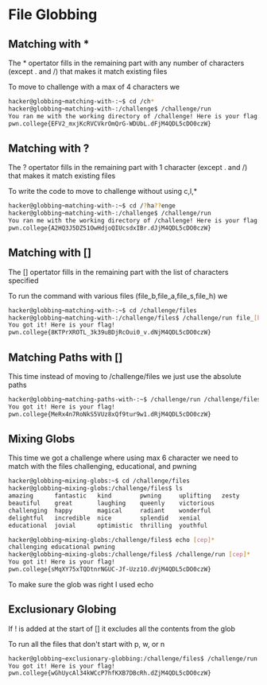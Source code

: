# File Globbing

## Matching with *

The * opertator fills in the remaining part with any number of characters (except . and /) that makes it match existing files 

To move to challenge with a max of 4 characters we
```bash
hacker@globbing~matching-with-:~$ cd /ch*
hacker@globbing~matching-with-:/challenge$ /challenge/run
You ran me with the working directory of /challenge! Here is your flag:
pwn.college{EFV2_mxjKcRVCVkrOmQrG-WDUbL.dFjM4QDL5cDO0czW}
```

## Matching with ?

The ? opertator fills in the remaining part with 1 character (except . and /) that makes it match existing files

To write the code to move to challenge without using c,l,*
```bash
hacker@globbing~matching-with-:~$ cd /?ha??enge
hacker@globbing~matching-with-:/challenge$ /challenge/run
You ran me with the working directory of /challenge! Here is your flag:
pwn.college{A2HQ3J5DZ51OwHdjoQIUcsdxIBr.dJjM4QDL5cDO0czW}
```

## Matching with []
The [] opertator fills in the remaining part with the list of characters specified

To run the command with various files (file_b,file_a,file_s,file_h) we
```bash
hacker@globbing~matching-with-:~$ cd /challenge/files
hacker@globbing~matching-with-:/challenge/files$ /challenge/run file_[bash]
You got it! Here is your flag!
pwn.college{8KTPrXROTL_3k39uBDjRcOui0_v.dNjM4QDL5cDO0czW}
```

## Matching Paths with []
This time instead of moving to /challenge/files we just use the absolute paths
```bash
hacker@globbing~matching-paths-with-:~$ /challenge/run /challenge/files/file_[bash]
You got it! Here is your flag!
pwn.college{MeRx4n7RoNkS5VUz8xQf9tur9w1.dRjM4QDL5cDO0czW}
```

## Mixing Globs 
This time we got a challenge where using max 6 character we need to match with the files challenging, educational, and pwning
```bash
hacker@globbing~mixing-globs:~$ cd /challenge/files
hacker@globbing~mixing-globs:/challenge/files$ ls
amazing      fantastic   kind        pwning     uplifting   zesty
beautiful    great       laughing    queenly    victorious
challenging  happy       magical     radiant    wonderful
delightful   incredible  nice        splendid   xenial
educational  jovial      optimistic  thrilling  youthful

hacker@globbing~mixing-globs:/challenge/files$ echo [cep]*
challenging educational pwning
hacker@globbing~mixing-globs:/challenge/files$ /challenge/run [cep]*
You got it! Here is your flag!
pwn.college{sMqXY75xTQDtnrNGUC-Jf-Uzz1O.dVjM4QDL5cDO0czW}
```
To make sure the glob was right I used echo

## Exclusionary Globing

If ! is added at the start of [] it excludes all the contents from the glob

To run all the files that don't start with p, w, or n
```bash
hacker@globbing~exclusionary-globbing:/challenge/files$ /challenge/run [!pwn]*
You got it! Here is your flag!
pwn.college{wGhUycAl34kWCcP7hfKXB7DBcRh.dZjM4QDL5cDO0czW}
```
